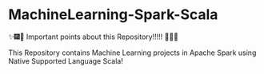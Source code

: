 

# MachineLearning-Spark-Scala

:sparkles::fireworks::tada: Important points about this Repository!!!!! :tada::fireworks::sparkles:

This Repository contains Machine Learning projects in Apache Spark using Native Supported Language Scala!
